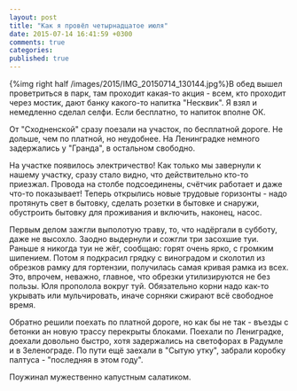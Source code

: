 ```yaml
---
layout: post
title: "Как я провёл четырнадцатое июля"
date: 2015-07-14 16:41:59 +0300
comments: true
categories: 
published: true
---
```

{%img right half /images/2015/IMG_20150714_130144.jpg%}В обед вышел проветриться в парк, там проходит какая-то акция - всем, кто проходит через мостик, дают банку какого-то напитка "Несквик". Я взял и немедленно сделал селфи. Если бесплатно, то напиток вполне ОК.

От "Сходненской" сразу поезали на участок, по бесплатной дороге. Не дольше, чем по платной, но неудобнее. На Ленинградке немного задержались у "Гранда", в остальном свободно.

На участке появилось электричество! Как только мы завернули к нашему участку, сразу стало видно, что действительно кто-то приезжал. Провода на столбе подсоединены, счётчик работает и даже что-то показывает! Теперь открылись новые трудовые горизонты - надо протянуть свет в бытовку, сделать розетки в бытовке и снаружи, обустроить бытовку для проживания и включить, наконец, насос.

Первым делом зажгли выполотую траву, то, что надёргали в субботу, даже не высохло. Заодно выдернули и сожгли три засохшие туи. Раньше я никогда туи не жёг, сообщаю: горят очень ярко, с громким шипением. Потом я подкрасил грядку с виноградом и сколотил из обрезков рамку для гортензии, получилась самая кривая рамка из всех. Это, впрочем, неважно, главное, что обрезки утилизируются не без пользы. Юля прополола вокруг туй. Обязательно корни надо как-то укрывать или мульчировать, иначе сорняки сжирают всё свободное время.

Обратно решили поехать по платной дороге, но как бы не так - въезды с бетонки ан новую трассу перекрыты блоками. Поехали по Лениградке, доехали довольно быстро, хотя задержались на светофорах в Радумле и в Зеленограде. По пути ещё заехали в "Сытую утку", забрали коробку палтуса - "последняя в этом году".

Поужинал мужественно капустным салатиком.